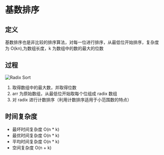 # 基数排序 <Radix Sort>

## 定义

基数排序也是非比较的排序算法，对每一位进行排序，从最低位开始排序，复杂度为 O(kn),为数组长度，k 为数组中的数的最大的位数

## 过程

![Radix Sort](https://camo.githubusercontent.com/a46fad9480fac227626a6798ae98ba3a6231ebc8/687474703a2f2f696d672e626c6f672e6373646e2e6e65742f3230313630393137313233333133363539)

1.  取得数组中的最大数，并取得位数
1.  arr 为原始数组，从最低位开始取每个位组成 radix 数组
1.  对 radix 进行计数排序（利用计数排序适用于小范围数的特点）

## 时间复杂度

* 最坏时间复杂度 O(n \* k)
* 最优时间复杂度 O(n \* k)
* 平均时间复杂度 O(n \* k)
* 空间复杂度 O(n + k)
